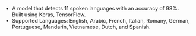 - A model that detects 11 spoken languages with an accuracy of 98%. Built using Keras, TensorFlow.
- Supported Languages: English, Arabic, French, Italian, Romany, German, Portuguese, Mandarin, Vietnamese, Dutch, and Spanish.  

